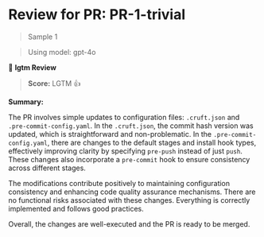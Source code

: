 # Review for PR: PR-1-trivial

> Sample 1

> Using model: gpt-4o


🦉 **lgtm Review**

> **Score:** LGTM 👍

**Summary:**

The PR involves simple updates to configuration files: `.cruft.json` and `.pre-commit-config.yaml`. In the `.cruft.json`, the commit hash version was updated, which is straightforward and non-problematic. In the `.pre-commit-config.yaml`, there are changes to the default stages and install hook types, effectively improving clarity by specifying `pre-push` instead of just `push`. These changes also incorporate a `pre-commit` hook to ensure consistency across different stages.

The modifications contribute positively to maintaining configuration consistency and enhancing code quality assurance mechanisms. There are no functional risks associated with these changes. Everything is correctly implemented and follows good practices.

Overall, the changes are well-executed and the PR is ready to be merged.